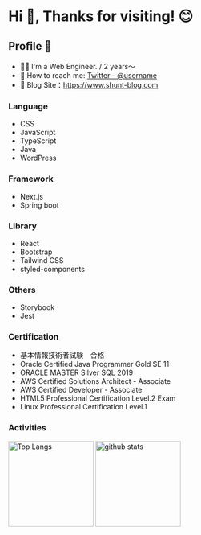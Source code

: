 # Hi 👋, Thanks for visiting! 😊

## Profile 🌱

- 🧑‍💻 I'm a Web Engineer. / 2 years～
- 💬 How to reach me: [Twitter - @username](https://twitter.com/username)
- 🌱 Blog Site：https://www.shunt-blog.com

### Language
- CSS
- JavaScript
- TypeScript
- Java
- WordPress

### Framework
- Next.js
- Spring boot

### Library
- React
- Bootstrap
- Tailwind CSS
- styled-components

### Others
- Storybook
- Jest

### Certification
- 基本情報技術者試験　合格
- Oracle Certified Java Programmer Gold SE 11
- ORACLE MASTER Silver SQL 2019
- AWS Certified Solutions Architect - Associate
- AWS Certified Developer - Associate
- HTML5 Professional Certification Level.2 Exam
- Linux Professional Certification Level.1

### Activities
<div align="left"> 
  <img alt="Top Langs" height="170px" src="https://github-readme-stats.vercel.app/api?username=shun-t23&theme=vue-dark&layout=compact" />
  <img alt="github stats" height="170px" src="https://github-readme-stats.vercel.app/api/top-langs/?username=shun-t23&theme=vue-dark&layout=compact" />
</div>

<!--
**shu-t23/shu-t23** is a ✨ _special_ ✨ repository because its `README.md` (this file) appears on your GitHub profile.

Here are some ideas to get you started:

- 🔭 I’m currently working on ...
- 🌱 I’m currently learning ...
- 👯 I’m looking to collaborate on ...
- 🤔 I’m looking for help with ...
- 💬 Ask me about ...
- 📫 How to reach me: ...
- 😄 Pronouns: ...
- ⚡ Fun fact: ...
-->
